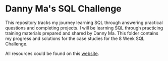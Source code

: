 # Danny Ma's SQL Challenge

This repository tracks my journey learning SQL through answering practical questions and completing projects. I will be learning SQL through practicing training materials prepared and shared by Danny Ma. This folder contains my progress and solutions for the case studies for the 8 Week SQL Challenge.

All resources could be found on this [website](https://8weeksqlchallenge.com/). 
